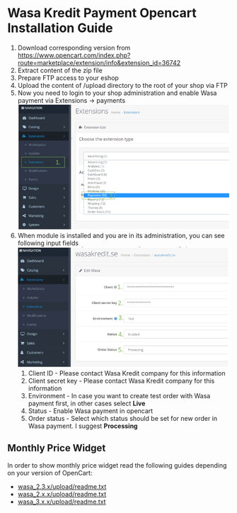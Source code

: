 # Wasa Kredit Payment Opencart Installation Guide

1. Download corresponding version from <https://www.opencart.com/index.php?route=marketplace/extension/info&extension_id=36742>
2. Extract content of the zip file
3. Prepare FTP access to your eshop
4. Upload the content of /upload directory to the root of your shop via FTP
5. Now you need to login to your shop administration and enable Wasa payment via Extensions -> payments
![Extensions picture](extensions_payments.png)
6. When module is installed and you are in its administration, you can see following input fields
![Input fields picture](inputfields_edit_wasa.png)
   1. Client ID - Please contact Wasa Kredit company for this information
   2. Client secret key - Please contact Wasa Kredit company for this information
   3. Environment - In case you want to create test order with Wasa payment first, in other cases select **Live**
   4. Status - Enable Wasa payment in opencart
   5. Order status - Select which status should be set for new order in Wasa payment. I suggest **Processing**

## Monthly Price Widget

In order to show monthly price widget read the following guides depending on your version of OpenCart:
- [wasa\_2.3.x/upload/readme.txt](wasa_2.3.x/upload/readme.txt)
- [wasa\_2.x.x/upload/readme.txt](wasa_2.x.x/upload/readme.txt)
- [wasa\_3.x.x/upload/readme.txt](wasa_3.x.x/upload/readme.txt)
